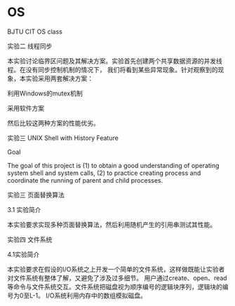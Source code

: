 # OS
BJTU CIT OS class

实验二 线程同步

本实验讨论临界区问题及其解决方案。实验首先创建两个共享数据资源的并发线程。在没有同步控制机制的情况下，
我们将看到某些异常现象。针对观察到的现象，本实验采用两套解决方案：

利用Windows的mutex机制

采用软件方案

然后比较这两种方案的性能优劣。


实验三 UNIX Shell with History Feature

Goal

The goal of this project is (1) to obtain a good understanding of operating system shell
and system calls, (2) to practice creating process and coordinate the running of parent
and child processes.

实验三 页面替换算法

3.1 实验简介

本实验要求实现多种页面替换算法，然后利用随机产生的引用串测试其性能。


实验四 文件系统

4.1实验简介

本实验要求在假设的I/O系统之上开发一个简单的文件系统，这样做既能让实验者对文件系统有整体了解，又避免了涉及过多细节。
用户通过create、open、read等命令与文件系统交互。文件系统把磁盘视为顺序编号的逻辑块序列，逻辑块的编号为0至L-1。
I/O系统利用内存中的数组模拟磁盘。
